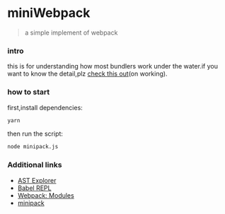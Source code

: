 # miniWebpack

> a simple implement of webpack 

### intro

this is for understanding how most bundlers work under the water.if you want to know the detail,plz [check this out](//todo)(on working).

### how to start 

first,install dependencies:

```bash
yarn
```

then run the script:

```bash
node minipack.js
```

### Additional links
- [AST Explorer](https://astexplorer.net)
- [Babel REPL](https://babeljs.io/repl)
- [Webpack: Modules](https://webpack.js.org/concepts/modules)
- [minipack](https://github.com/ronami/minipack)
